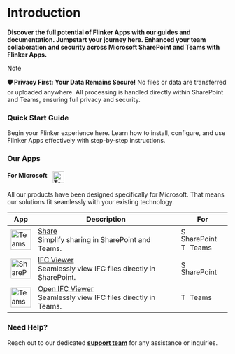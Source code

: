 # Introduction

**Discover the full potential of Flinker Apps with our guides and documentation. Jumpstart your journey here. Enhanced your team collaboration and security across Microsoft SharePoint and Teams with Flinker Apps.**

> [!NOTE]
> **🛡️ Privacy First: Your Data Remains Secure!**
> No files or data are transferred or uploaded anywhere. All processing is handled directly within SharePoint and Teams, ensuring full privacy and security.

### Quick Start Guide
Begin your Flinker experience here. Learn how to install, configure, and use Flinker Apps effectively with step-by-step instructions.

### Our Apps

#### For Microsoft <img src="https://upload.wikimedia.org/wikipedia/commons/thumb/4/44/Microsoft_logo.svg/240px-Microsoft_logo.svg.png" alt="Teams" width="26" height="auto" style="vertical-align:top; margin-left: 10px">
All our products have been designed specifically for Microsoft. That means our solutions fit seamlessly with your existing technology.

| App                                                                                           | Description                                               | For                               |
|-----------------------------------------------------------------------------------------------|-----------------------------------------------------------|-----------------------------------------|
| <img src="https://store-images.s-microsoft.com/image/apps.8710.f4a5189b-9a64-4251-b3ad-9fe54b90332c.a6ddbdcf-71af-4b0a-9ac8-1fddd491d66d.4a1843fb-411a-42b1-b5f4-d83bdb3b72d1.png" alt="Teams" width="46" height="auto"> | [Share](https://appsource.microsoft.com/de-de/product/office/WA200007197) <br /> Simplify sharing in SharePoint and Teams. | <img src="https://res-1.cdn.office.net/files/fabric-cdn-prod_20230815.002/assets/brand-icons/product/svg/sharepoint_16x1.svg" alt="SharePoint" width="16" height="16"> SharePoint <br> <img src="https://res-1.cdn.office.net/files/fabric-cdn-prod_20230815.002/assets/brand-icons/product/svg/teams_16x1.svg" alt="Teams" width="16" height="16"> Teams |
| <img src="https://store-images.s-microsoft.com/image/apps.12309.c24477af-2aeb-444a-9f51-3442091a108b.7f8441a4-87aa-4f3c-b52a-2f18c329ec78.fe7c80b2-03e4-4f1f-8dc5-c08984c0d3ec.png" alt="SharePoint" width="46" height="auto"> | [IFC Viewer](https://appsource.microsoft.com/de-de/product/office/wa200006238) <br /> Seamlessly view IFC files directly in SharePoint. | <img src="https://res-1.cdn.office.net/files/fabric-cdn-prod_20230815.002/assets/brand-icons/product/svg/sharepoint_16x1.svg" alt="SharePoint" width="16" height="16"> SharePoint |
| <img src="https://store-images.s-microsoft.com/image/apps.12309.c24477af-2aeb-444a-9f51-3442091a108b.7f8441a4-87aa-4f3c-b52a-2f18c329ec78.fe7c80b2-03e4-4f1f-8dc5-c08984c0d3ec.png" alt="Teams" width="46" height="auto"> | [Open IFC Viewer](https://appsource.microsoft.com/de-de/product/office/WA200007412) <br /> Seamlessly view IFC files directly in Teams. | <img src="https://res-1.cdn.office.net/files/fabric-cdn-prod_20230815.002/assets/brand-icons/product/svg/teams_16x1.svg" alt="Teams" width="16" height="16"> Teams |


### Need Help?
Reach out to our dedicated **[support team](https://outlook.office365.com/book/SupportConsultingonlinemeeting@flinker.app/)** for any assistance or inquiries.
